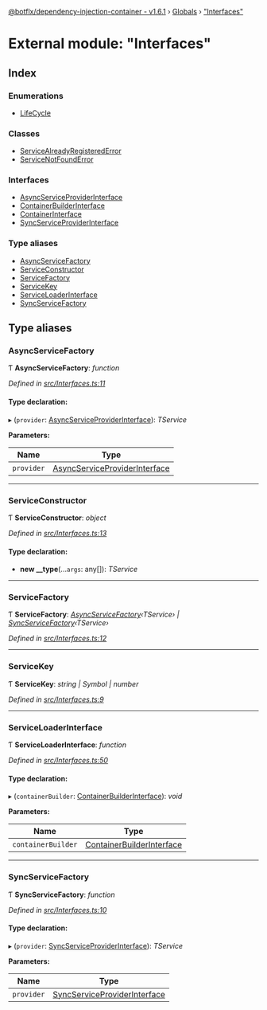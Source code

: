 [@botflx/dependency-injection-container - v1.6.1](../README.md) › [Globals](../globals.md) › ["Interfaces"](_interfaces_.md)

# External module: "Interfaces"

## Index

### Enumerations

* [LifeCycle](../enums/_interfaces_.lifecycle.md)

### Classes

* [ServiceAlreadyRegisteredError](../classes/_interfaces_.servicealreadyregisterederror.md)
* [ServiceNotFoundError](../classes/_interfaces_.servicenotfounderror.md)

### Interfaces

* [AsyncServiceProviderInterface](../interfaces/_interfaces_.asyncserviceproviderinterface.md)
* [ContainerBuilderInterface](../interfaces/_interfaces_.containerbuilderinterface.md)
* [ContainerInterface](../interfaces/_interfaces_.containerinterface.md)
* [SyncServiceProviderInterface](../interfaces/_interfaces_.syncserviceproviderinterface.md)

### Type aliases

* [AsyncServiceFactory](_interfaces_.md#asyncservicefactory)
* [ServiceConstructor](_interfaces_.md#serviceconstructor)
* [ServiceFactory](_interfaces_.md#servicefactory)
* [ServiceKey](_interfaces_.md#servicekey)
* [ServiceLoaderInterface](_interfaces_.md#serviceloaderinterface)
* [SyncServiceFactory](_interfaces_.md#syncservicefactory)

## Type aliases

###  AsyncServiceFactory

Ƭ **AsyncServiceFactory**: *function*

*Defined in [src/Interfaces.ts:11](https://github.com/botflux/dependency-injection-container/blob/a5ee3f9/packages/DIContainer/src/Interfaces.ts#L11)*

#### Type declaration:

▸ (`provider`: [AsyncServiceProviderInterface](../interfaces/_interfaces_.asyncserviceproviderinterface.md)): *TService*

**Parameters:**

Name | Type |
------ | ------ |
`provider` | [AsyncServiceProviderInterface](../interfaces/_interfaces_.asyncserviceproviderinterface.md) |

___

###  ServiceConstructor

Ƭ **ServiceConstructor**: *object*

*Defined in [src/Interfaces.ts:13](https://github.com/botflux/dependency-injection-container/blob/a5ee3f9/packages/DIContainer/src/Interfaces.ts#L13)*

#### Type declaration:

* **new __type**(...`args`: any[]): *TService*

___

###  ServiceFactory

Ƭ **ServiceFactory**: *[AsyncServiceFactory](_interfaces_.md#asyncservicefactory)‹TService› | [SyncServiceFactory](_interfaces_.md#syncservicefactory)‹TService›*

*Defined in [src/Interfaces.ts:12](https://github.com/botflux/dependency-injection-container/blob/a5ee3f9/packages/DIContainer/src/Interfaces.ts#L12)*

___

###  ServiceKey

Ƭ **ServiceKey**: *string | Symbol | number*

*Defined in [src/Interfaces.ts:9](https://github.com/botflux/dependency-injection-container/blob/a5ee3f9/packages/DIContainer/src/Interfaces.ts#L9)*

___

###  ServiceLoaderInterface

Ƭ **ServiceLoaderInterface**: *function*

*Defined in [src/Interfaces.ts:50](https://github.com/botflux/dependency-injection-container/blob/a5ee3f9/packages/DIContainer/src/Interfaces.ts#L50)*

#### Type declaration:

▸ (`containerBuilder`: [ContainerBuilderInterface](../interfaces/_interfaces_.containerbuilderinterface.md)): *void*

**Parameters:**

Name | Type |
------ | ------ |
`containerBuilder` | [ContainerBuilderInterface](../interfaces/_interfaces_.containerbuilderinterface.md) |

___

###  SyncServiceFactory

Ƭ **SyncServiceFactory**: *function*

*Defined in [src/Interfaces.ts:10](https://github.com/botflux/dependency-injection-container/blob/a5ee3f9/packages/DIContainer/src/Interfaces.ts#L10)*

#### Type declaration:

▸ (`provider`: [SyncServiceProviderInterface](../interfaces/_interfaces_.syncserviceproviderinterface.md)): *TService*

**Parameters:**

Name | Type |
------ | ------ |
`provider` | [SyncServiceProviderInterface](../interfaces/_interfaces_.syncserviceproviderinterface.md) |
